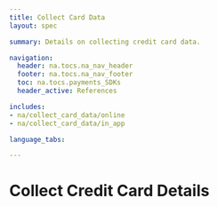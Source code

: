 ```yaml
---
title: Collect Card Data
layout: spec

summary: Details on collecting credit card data.

navigation:
  header: na.tocs.na_nav_header
  footer: na.tocs.na_nav_footer
  toc: na.tocs.payments_SDKs
  header_active: References

includes:
- na/collect_card_data/online
- na/collect_card_data/in_app

language_tabs:

---
```


# Collect Credit Card Details

